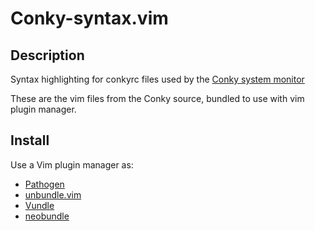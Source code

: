 # Conky-syntax.vim

## Description

Syntax highlighting for conkyrc files used by the
[Conky system monitor](http://conky.sourceforge.net/)

These are the vim files from the Conky source, bundled to use with vim plugin manager.

## Install

Use a Vim plugin manager as:

- [Pathogen](https://github.com/tpope/vim-pathogen)
- [unbundle.vim](https://github.com/sunaku/vim-unbundle)
- [Vundle](https://github.com/gmarik/vundle)
- [neobundle](https://github.com/Shougo/neobundle.vim)

